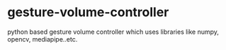 # gesture-volume-controller
python based gesture volume controller which uses libraries like numpy, opencv, mediapipe..etc.
